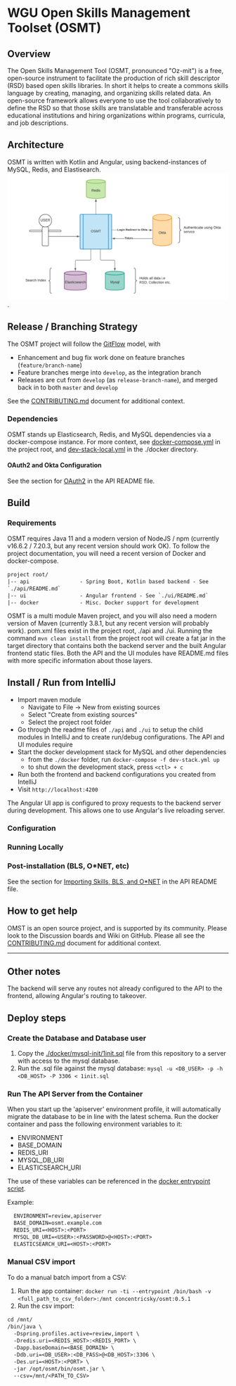 # WGU Open Skills Management Toolset (OSMT)

## Overview
The Open Skills Management Tool (OSMT, pronounced "Oz-mit") is a free, open-source instrument to facilitate the production of rich skill descriptor (RSD) based open skills libraries. In short it helps to create a commons skills language by creating, managing, and organizing skills related data.  An open-source framework allows everyone to use the tool collaboratively to define the RSD so that those skills are translatable and transferable across educational institutions and hiring organizations within programs, curricula, and job descriptions.

## Architecture
OSMT is written with Kotlin and Angular, using backend-instances of MySQL, Redis, and Elastisearch. 
![OSMT architectural overview](./ui/src/assets/Architectural-Diagram.png).

## Release / Branching Strategy
The OSMT project will follow the [GitFlow](https://nvie.com/posts/a-successful-git-branching-model/) model, with
* Enhancement and bug fix work done on feature branches (```feature/branch-name```)
* Feature branches merge into ```develop```, as the integration branch
* Releases are cut from ```develop``` (as ```release-branch-name```), and merged back in to both ```master``` and ```develop```

See the [CONTRIBUTING.md](./CONTRIBUTING.md) document for additional context.

### Dependencies
OSMT stands up Elasticsearch, Redis, and MySQL dependencies via a docker-compose instance. For more context, see [docker-compose.yml](./docker-compose.yml) in the project root, and [dev-stack-local.yml](./docker/dev-stack.yml) in the ./docker directory.

#### OAuth2 and Okta Configuration
See the section for [OAuth2](./api/README.md#oauth2) in the API README file.

## Build
### Requirements
OSMT requires Java 11 and a modern version of NodeJS / npm (currently v16.6.2 / 7.20.3, but any recent version should work OK). To follow the project documentation, you will need a recent version of Docker and docker-compose. 

    project root/
    |-- api                - Spring Boot, Kotlin based backend - See `./api/README.md`
    |-- ui                 - Angular frontend - See `./ui/README.md`
    |-- docker             - Misc. Docker support for development

OSMT is a multi module Maven project, and you will also need a modern version of Maven (currently 3.8.1, but any recent version will probably work). pom.xml files exist in the project root, ./api and ./ui. Running the command `mvn clean install` from the project root will create a fat jar in the target directory that contains both the backend server and the built Angular frontend static files.
Both the API and the UI modules have README.md files with more specific information about those layers.

## Install / Run from IntelliJ
* Import maven module
    * Navigate to File -> New from existing sources
    * Select "Create from existing sources"
    * Select the project root folder
* Go through the readme files of `./api` and `./ui` to setup the child modules in IntelliJ and to create run/debug configurations. The API and UI modules require
* Start the docker development stack for MySQL and other dependencies
    * from the `./docker` folder, run `docker-compose -f dev-stack.yml up`
    * to shut down the development stack, press `<ctl> + c`
* Run both the frontend and backend configurations you created from IntelliJ
* Visit `http://localhost:4200`

The Angular UI app is configured to proxy requests to the backend server during development. This allows one to use Angular's live reloading server.


### Configuration
### Running Locally

### Post-installation (BLS, O*NET, etc)
See the section for [Importing Skills, BLS, and O*NET](./api/README.md#importing-skills-bls-and-onet) in the API README file.

## How to get help
OMST is an open source project, and is supported by its community. Please look to the Discussion boards and Wiki on GitHub. Please all see the [CONTRIBUTING.md](./CONTRIBUTING.md) document for additional context.

-------------------------------------------------



## Other notes
The backend will serve any routes not already configured to the API to the frontend, allowing Angular's routing to takeover.

## Deploy steps
### Create the Database and Database user
1. Copy the [./docker/mysql-init/1init.sql](docker/mysql-init/1init.sql) file from this repository to a server with access to the mysql database.
1. Run the .sql file against the mysql database: `mysql -u <DB_USER> -p -h <DB_HOST> -P 3306 < 1init.sql`

### Run The API Server from the Container
When you start up the 'apiserver' environment profile, it will automatically migrate the database to be in line with the latest schema.
Run the docker container and pass the following environment variables to it: 
 * ENVIRONMENT
 * BASE_DOMAIN
 * REDIS_URI
 * MYSQL_DB_URI
 * ELASTICSEARCH_URI
 
The use of these variables can be referenced in the [docker entrypoint script](docker/bin/docker_entrypoint.sh).

Example:
  ```
    ENVIRONMENT=review,apiserver
    BASE_DOMAIN=osmt.example.com
    REDIS_URI=<HOST>:<PORT>
    MYSQL_DB_URI=<USER>:<PASSWORD>@<HOST>:<PORT>
    ELASTICSEARCH_URI=<HOST>:<PORT>
  ```

### Manual CSV import

To do a manual batch import from a CSV:
1. Run the app container: `docker run -ti --entrypoint /bin/bash -v <full_path_to_csv_folder>:/mnt concentricsky/osmt:0.5.1`
1. Run the csv import:
```
cd /mnt/
/bin/java \
  -Dspring.profiles.active=review,import \
  -Dredis.uri=<REDIS_HOST>:<REDIS_PORT> \
  -Dapp.baseDomain=<BASE_DOMAIN> \
  -Ddb.uri=<DB_USER>:<DB_PASS>@<DB_HOST>:3306 \
  -Des.uri=<HOST>:<PORT> \
  -jar /opt/osmt/bin/osmt.jar \
  --csv=/mnt/<PATH_TO_CSV>
```
